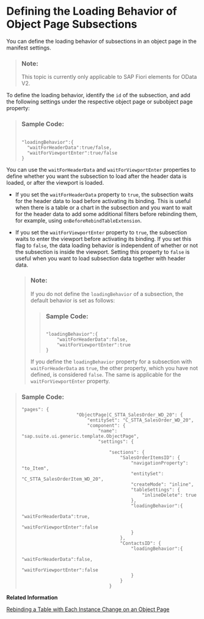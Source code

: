 <!-- loio6b842496b70a421591c3234b44e3b3c5 -->

# Defining the Loading Behavior of Object Page Subsections

You can define the loading behavior of subsections in an object page in the manifest settings.

> ### Note:  
> This topic is currently only applicable to SAP Fiori elements for OData V2.

To define the loading behavior, identify the `id` of the subsection, and add the following settings under the respective object page or subobject page property:

> ### Sample Code:  
> ```
> 
> "loadingBehavior":{
> 	"waitForHeaderData":true/false,
> 	"waitForViewportEnter":true/false
> }
> ```

You can use the `waitForHeaderData` and `waitForViewportEnter` properties to define whether you want the subsection to load after the header data is loaded, or after the viewport is loaded.

-   If you set the `waitForHeaderData` property to `true`, the subsection waits for the header data to load before activating its binding. This is useful when there is a table or a chart in the subsection and you want to wait for the header data to add some additional filters before rebinding them, for example, using `onBeforeRebindTableExtension`.

-   If you set the `waitForViewportEnter` property to `true`, the subsection waits to enter the viewport before activating its binding. If you set this flag to `false`, the data loading behavior is independent of whether or not the subsection is inside the viewport. Setting this property to `false` is useful when you want to load subsection data together with header data.

    > ### Note:  
    > If you do not define the `loadingBehavior` of a subsection, the default behavior is set as follows:
    > 
    > > ### Sample Code:  
    > > ```
    > > 
    > > "loadingBehavior":{
    > > 	"waitForHeaderData":false,
    > > 	"waitForViewportEnter":true
    > > }
    > > ```
    > 
    > If you define the `loadingBehavior` property for a subsection with `waitForHeaderData` as `true`, the other property, which you have not defined, is considered `false`. The same is applicable for the `waitForViewportEnter` property.


> ### Sample Code:  
> ```
> "pages": {
>                     "ObjectPage|C_STTA_SalesOrder_WD_20": {
>                         "entitySet": "C_STTA_SalesOrder_WD_20",
>                         "component": {
>                             "name": "sap.suite.ui.generic.template.ObjectPage",
>                             "settings": {
>                                
>                                 "sections": {
>                                     "SalesOrderItemsID": {
>                                         "navigationProperty": "to_Item",
>                                         "entitySet": "C_STTA_SalesOrderItem_WD_20",
>                                         "createMode": "inline",
>                                         "tableSettings": {
>                                             "inlineDelete": true
>                                         },
>                                         "loadingBehavior":{
>                                             "waitForHeaderData":true,
>                                             "waitForViewportEnter":false
>                                         }
>                                     },
>                                     "ContactsID": {
>                                         "loadingBehavior":{
>                                             "waitForHeaderData":false,
>                                             "waitForViewportEnter":false
>                                         }
>                                     }
>                                 }
> 
> ```

**Related Information**  


[Rebinding a Table with Each Instance Change on an Object Page](rebinding-a-table-with-each-instance-change-on-an-object-page-a6946a8.md "You can rebind a table on each instance change in an object page.")

